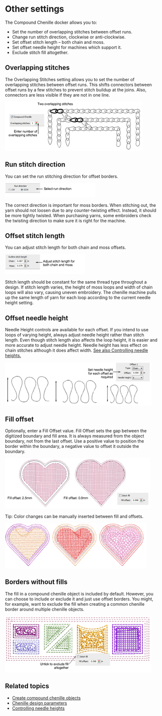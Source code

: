 # Other settings

The Compound Chenille docker allows you to:

- Set the number of overlapping stitches between offset runs.
- Change run stitch direction, clockwise or anti-clockwise.
- Set offset stitch length – both chain and moss.
- Set offset needle height for machines which support it.
- Exclude stitch fill altogether.

## Overlapping stitches

The Overlapping Stitches setting allows you to set the number of overlapping stitches between offset runs. This shifts connectors between offset runs by a few stitches to prevent stitch buildup at the joins. Also, connectors are less visible if they are not in one line.

![chenille_digitizing00073.png](assets/chenille_digitizing00073.png)

## Run stitch direction

You can set the run stitching direction for offset borders.

![chenille_digitizing00076.png](assets/chenille_digitizing00076.png)

The correct direction is important for moss borders. When stitching out, the yarn should not loosen due to any counter-twisting effect. Instead, it should be more tightly twisted. When purchasing yarns, some embroiders check the twisting direction to make sure it is right for the machine.

## Offset stitch length

You can adjust stitch length for both chain and moss offsets.

![chenille_digitizing00079.png](assets/chenille_digitizing00079.png)

Stitch length should be constant for the same thread type throughout a design. If stitch length varies, the height of moss loops and width of chain loops will also vary, causing uneven embroidery. The chenille machine pulls up the same length of yarn for each loop according to the current needle height setting.

## Offset needle height

Needle Height controls are available for each offset. If you intend to use loops of varying height, always adjust needle height rather than stitch length. Even though stitch length also affects the loop height, it is easier and more accurate to adjust needle height. Needle height has less effect on chain stitches although it does affect width. [See also Controlling needle heights.](Controlling_needle_heights)

![chenille_digitizing00082.png](assets/chenille_digitizing00082.png)

## Fill offset

Optionally, enter a Fill Offset value. Fill Offset sets the gap between the digitized boundary and fill area. It is always measured from the object boundary, not from the last offset. Use a positive value to position the border within the boundary, a negative value to offset it outside the boundary.

![chenille_digitizing00085.png](assets/chenille_digitizing00085.png)

Tip: Color changes can be manually inserted between fill and offsets.

![ManualColorChange.png](assets/ManualColorChange.png)

## Borders without fills

The fill in a compound chenille object is included by default. However, you can choose to include or exclude it and just use offset borders. You might, for example, want to exclude the fill when creating a common chenille border around multiple chenille objects.

![FillOffsetsNoFill.png](assets/FillOffsetsNoFill.png)

## Related topics

- [Create compound chenille objects](Create_compound_chenille_objects)
- [Chenille design parameters](../chenille_basics/Chenille_design_parameters)
- [Controlling needle heights](Controlling_needle_heights)
